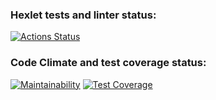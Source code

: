 ### Hexlet tests and linter status:
[![Actions Status](https://github.com/Dmitry-Perexozhev/python-project-83/actions/workflows/hexlet-check.yml/badge.svg)](https://github.com/Dmitry-Perexozhev/python-project-83/actions)

### Code Climate and test coverage status:
[![Maintainability](https://api.codeclimate.com/v1/badges/f9e93c1bf0fea61de06e/maintainability)](https://codeclimate.com/github/Dmitry-Perexozhev/python-project-83/maintainability)
[![Test Coverage](https://api.codeclimate.com/v1/badges/f9e93c1bf0fea61de06e/test_coverage)](https://codeclimate.com/github/Dmitry-Perexozhev/python-project-83/test_coverage)